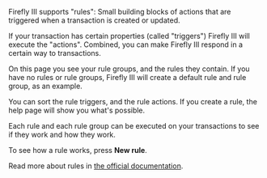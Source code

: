 Firefly III supports "rules": Small building blocks of actions that are triggered when a transaction is created or updated.

If your transaction has certain properties (called "triggers") Firefly III will execute the "actions". Combined, you can make Firefly III respond in a certain way to transactions.

On this page you see your rule groups, and the rules they contain. If you have no rules or rule groups, Firefly III will create a default rule and rule group, as an example.

You can sort the rule triggers, and the rule actions. If you create a rule, the help page will show you what's possible.

Each rule and each rule group can be executed on your transactions to see if they work and how they work.

To see how a rule works, press **New rule**.

Read more about rules in [the official documentation](https://docs.firefly-iii.org/advanced-concepts/rules).
